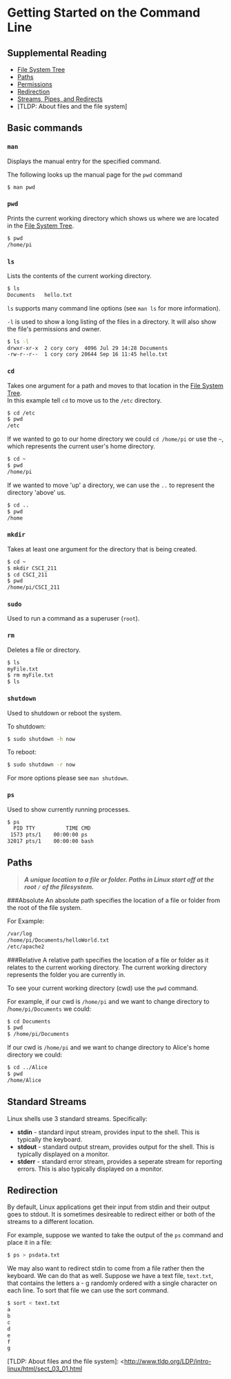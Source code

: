 # Getting Started on the Command Line



## Supplemental Reading
* [File System Tree] 
* [Paths]
* [Permissions]
* [Redirection]
* [Streams, Pipes, and Redirects]
* [TLDP: About files and the file system]

## Basic commands

### `man`
Displays the manual entry for the specified command.

The following looks up the manual page for the `pwd` command
```sh
$ man pwd
```
### `pwd`
Prints the current working directory which shows us where we are located in the [File System Tree].

```sh
$ pwd
/home/pi
```
### `ls`
Lists the contents of the current working directory.
```sh
$ ls
Documents	hello.txt
```

`ls` supports many command line options (see `man ls` for more information).  

`-l` is used to show a long listing of the files in a directory.  It will also show the file's permissions and owner.

```sh
$ ls -l
drwxr-xr-x  2 cory cory  4096 Jul 29 14:28 Documents
-rw-r--r--  1 cory cory 20644 Sep 16 11:45 hello.txt
```

### `cd`
Takes one argument for a path and moves to that location in the [File System Tree].  
In this example tell `cd` to move us to the `/etc` directory.
```sh
$ cd /etc
$ pwd
/etc
```
If we wanted to go to our home directory we could `cd /home/pi` or use the `~`, which represents the current user's home directory.
```sh
$ cd ~
$ pwd
/home/pi
```
If we wanted to move 'up' a directory, we can use the `..` to represent the directory 'above' us.
```sh
$ cd ..
$ pwd
/home
```
### `mkdir` 
Takes at least one argument for the directory that is being created.
```sh
$ cd ~
$ mkdir CSCI_211
$ cd CSCI_211
$ pwd
/home/pi/CSCI_211
```

### `sudo`
Used to run a command as a superuser (`root`).


### `rm`
Deletes a file or directory.
```sh
$ ls
myFile.txt
$ rm myFile.txt
$ ls

```

### `shutdown`
Used to shutdown or reboot the system.

To shutdown: 
```sh
$ sudo shutdown -h now
```

To reboot:
```sh
$ sudo shutdown -r now
```
For more options please see `man shutdown`.


### `ps`
Used to show currently running processes.
```sh
$ ps
  PID TTY          TIME CMD
 1573 pts/1    00:00:00 ps
32017 pts/1    00:00:00 bash
```





## Paths
>***A unique location to a file or folder.  Paths in Linux start off at the root ```/``` of the filesystem.***

###Absolute
An absolute path specifies the location of a file or folder from the root of the file system.

For Example:
```sh
/var/log
/home/pi/Documents/helloWorld.txt
/etc/apache2
```

###Relative
A relative path specifies the location of a file or folder as it relates to the current working directory.  The current working directory represents the folder you are currently in.

To see your current working directory (cwd) use the ```pwd``` command.

For example, if our cwd is ```/home/pi``` and we want to change directory to /```home/pi/Documents``` we could:
```sh
$ cd Documents
$ pwd
$ /home/pi/Documents
```

If our cwd is ```/home/pi``` and we want to change directory to Alice's home directory we could:
```sh
$ cd ../Alice
$ pwd
/home/Alice
```

## Standard Streams
Linux shells use 3 standard streams.  Specifically:

* **stdin** - standard input stream, provides input to the shell.  This is typically the keyboard.
* **stdout** - standard output stream, provides output for the shell.  This is typically displayed on a monitor.
* **stderr** - standard error stream, provides a seperate stream for reporting errors.  This is also typically displayed on a monitor.

## Redirection
By default, Linux applications get their input from stdin and their output goes to stdout.  It is sometimes desireable to redirect either or both of the streams to a different location.

For example, suppose we wanted to take the output of the `ps` command and place it in a file:
```sh
$ ps > psdata.txt
```

We may also want to redirect stdin to come from a file rather then the keyboard.  We can do that as well.  Suppose we have a text file, `text.txt`, that contains the letters a - g randomly ordered with a single character on each line.  To sort that file we can use the sort command.
```sh
$ sort < text.txt
a
b
c
d
e
f
g
```

[File System Tree]: <http://www.tldp.org/LDP/intro-linux/html/images/FS-layout.png>
[TLDP: About files and the file system]: <http://www.tldp.org/LDP/intro-linux/html/sect_03_01.html

[Paths]: <http://www.linuxnix.com/2012/07/abslute-path-vs-relative-path-in-linuxunix.html>

[Permissions]: <http://linuxcommand.org/lts0070.php>

[Redirection]: <https://en.wikipedia.org/wiki/Redirection_(computing)>

[Streams, Pipes, and Redirects]: <http://www.ibm.com/developerworks/library/l-lpic1-v3-103-4/>
